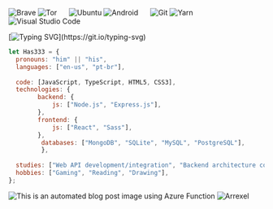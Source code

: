 ![Brave](https://img.shields.io/badge/Brave-FB542B?style=for-the-badge&logo=Brave&logoColor=white)
![Tor](https://img.shields.io/badge/Tor-7D4698?style=for-the-badge&logo=Tor-Browser&logoColor=white)
&nbsp;&nbsp;&nbsp;&nbsp;
![Ubuntu](https://img.shields.io/badge/Ubuntu-E95420?style=for-the-badge&logo=ubuntu&logoColor=white)
![Android](https://img.shields.io/badge/Android-3DDC84?style=for-the-badge&logo=android&logoColor=white)
&nbsp;&nbsp;&nbsp;&nbsp;
![Git](https://img.shields.io/badge/git-%23F05033.svg?style=for-the-badge&logo=git&logoColor=white)
![Yarn](https://img.shields.io/badge/yarn-%232C8EBB.svg?style=for-the-badge&logo=yarn&logoColor=white)
![Visual Studio Code](https://img.shields.io/badge/Visual%20Studio%20Code-0078d7.svg?style=for-the-badge&logo=visual-studio-code&logoColor=white)

[![Typing SVG](https://readme-typing-svg.herokuapp.com?font=Chakra+Petch&size=30&color=93D1FF&lines=~$+echo+'Hello+World!')](https://git.io/typing-svg)
```javascript
let Has333 = {
  pronouns: "him" || "his",
  languages: ["en-us", "pt-br"],
  
  code: [JavaScript, TypeScript, HTML5, CSS3],
  technologies: {
        backend: {
            js: ["Node.js", "Express.js"],
        },
        frontend: {
            js: ["React", "Sass"],
        },
         databases: ["MongoDB", "SQLite", "MySQL", "PostgreSQL"],
         },
         
  studies: ["Web API development/integration", "Backend architecture concepts", "Application security testing"],
  hobbies: ["Gaming", "Reading", "Drawing"],
};
```
![This is an automated blog post image using Azure Function](https://tryhackme-badges.s3.amazonaws.com/jujuonrails.png?)
![Arrexel](https://www.hackthebox.eu/badge/image/998902)


